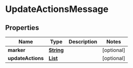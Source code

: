 

# UpdateActionsMessage


## Properties

| Name | Type | Description | Notes |
|------------ | ------------- | ------------- | -------------|
|**marker** | [**String**](String.md) |  |  [optional] |
|**updateActions** | [**List**](List.md) |  |  [optional] |



